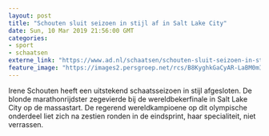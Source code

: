 ```yaml
---
layout: post
title: "Schouten sluit seizoen in stijl af in Salt Lake City"
date: Sun, 10 Mar 2019 21:56:00 GMT
categories: 
- sport 
- schaatsen 
externe_link: "https://www.ad.nl/schaatsen/schouten-sluit-seizoen-in-stijl-af-in-salt-lake-city~aed36c2cf/"
feature_image: "https://images2.persgroep.net/rcs/B8KyghkGaCyAR-LaBM0mI5KRChs/diocontent/141265965/_fitwidth/400/?appId=21791a8992982cd8da851550a453bd7f&quality=0.7"
---
```


Irene Schouten heeft een uitstekend schaatsseizoen in stijl afgesloten. De blonde marathonrijdster zegevierde bij de wereldbekerfinale in Salt Lake City op de massastart. De regerend wereldkampioene op dit olympische onderdeel liet zich na zestien ronden in de eindsprint, haar specialiteit, niet verrassen.
